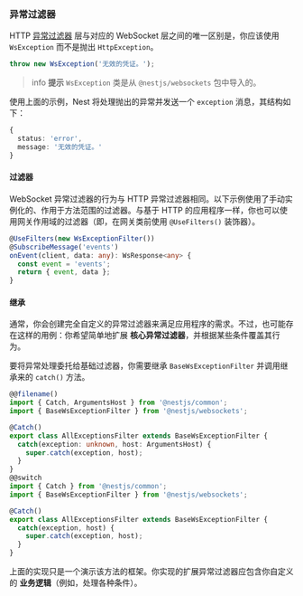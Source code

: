 ### 异常过滤器

HTTP [异常过滤器](/exception-filters) 层与对应的 WebSocket 层之间的唯一区别是，你应该使用 `WsException` 而不是抛出 `HttpException`。

```typescript
throw new WsException('无效的凭证。');
```

> info **提示** `WsException` 类是从 `@nestjs/websockets` 包中导入的。

使用上面的示例，Nest 将处理抛出的异常并发送一个 `exception` 消息，其结构如下：

```typescript
{
  status: 'error',
  message: '无效的凭证。'
}
```

#### 过滤器

WebSocket 异常过滤器的行为与 HTTP 异常过滤器相同。以下示例使用了手动实例化的、作用于方法范围的过滤器。与基于 HTTP 的应用程序一样，你也可以使用网关作用域的过滤器（即，在网关类前使用 `@UseFilters()` 装饰器）。

```typescript
@UseFilters(new WsExceptionFilter())
@SubscribeMessage('events')
onEvent(client, data: any): WsResponse<any> {
  const event = 'events';
  return { event, data };
}
```

#### 继承

通常，你会创建完全自定义的异常过滤器来满足应用程序的需求。不过，也可能存在这样的用例：你希望简单地扩展 **核心异常过滤器**，并根据某些条件覆盖其行为。

要将异常处理委托给基础过滤器，你需要继承 `BaseWsExceptionFilter` 并调用继承来的 `catch()` 方法。

```typescript
@@filename()
import { Catch, ArgumentsHost } from '@nestjs/common';
import { BaseWsExceptionFilter } from '@nestjs/websockets';

@Catch()
export class AllExceptionsFilter extends BaseWsExceptionFilter {
  catch(exception: unknown, host: ArgumentsHost) {
    super.catch(exception, host);
  }
}
@@switch
import { Catch } from '@nestjs/common';
import { BaseWsExceptionFilter } from '@nestjs/websockets';

@Catch()
export class AllExceptionsFilter extends BaseWsExceptionFilter {
  catch(exception, host) {
    super.catch(exception, host);
  }
}
```

上面的实现只是一个演示该方法的框架。你实现的扩展异常过滤器应包含你自定义的 **业务逻辑**（例如，处理各种条件）。